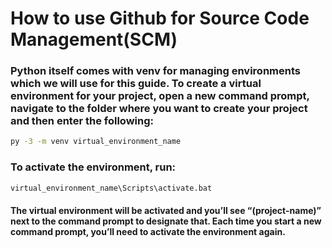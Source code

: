 # How to use Github for Source Code Management(SCM)

### Python itself comes with venv for managing environments which we will use for this guide. To create a virtual environment for your project, open a new command prompt, navigate to the folder where you want to create your project and then enter the following:
```bash
py -3 -m venv virtual_environment_name
```

### To activate the environment, run:
```bash
virtual_environment_name\Scripts\activate.bat
```

#### The virtual environment will be activated and you’ll see “(project-name)” next to the command prompt to designate that. Each time you start a new command prompt, you’ll need to activate the environment again.
